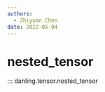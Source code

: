 ```yaml
---
authors:
  - Zhiyuan Chen
date: 2022-05-04
---
```


# nested_tensor

::: danling.tensor.nested_tensor
